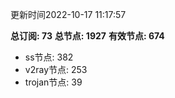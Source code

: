更新时间2022-10-17 11:17:57

**总订阅: 73**
**总节点: 1927**
**有效节点: 674**
- ss节点: 382
- v2ray节点: 253
- trojan节点: 39
